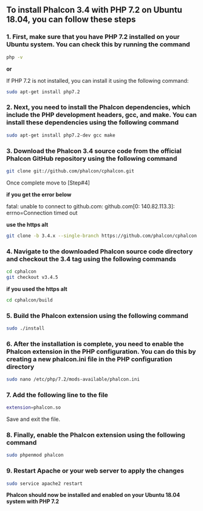 ## To install Phalcon 3.4 with PHP 7.2 on Ubuntu 18.04, you can follow these steps

### 1. First, make sure that you have PHP 7.2 installed on your Ubuntu system. You can check this by running the command

```bash
php -v
```

**or**

If PHP 7.2 is not installed, you can install it using the following command:

```bash
sudo apt-get install php7.2
```



### 2. Next, you need to install the Phalcon dependencies, which include the PHP development headers, gcc, and make. You can install these dependencies using the following command

```bash
sudo apt-get install php7.2-dev gcc make
```



### 3. Download the Phalcon 3.4 source code from the official Phalcon GitHub repository using the following command

```bash
git clone git://github.com/phalcon/cphalcon.git
```

Once complete move to [Step#4]

**if you get the error below**

fatal: unable to connect to github.com:
github.com[0: 140.82.113.3]: errno=Connection timed out

**use the https alt**

```bash
git clone -b 3.4.x --single-branch https://github.com/phalcon/cphalcon.git
```



### 4. Navigate to the downloaded Phalcon source code directory and checkout the 3.4 tag using the following commands

```bash
cd cphalcon
git checkout v3.4.5
```

**if you used the https alt**

```bash
cd cphalcon/build
```



### 5. Build the Phalcon extension using the following command

```bash
sudo ./install
```



### 6. After the installation is complete, you need to enable the Phalcon extension in the PHP configuration. You can do this by creating a new phalcon.ini file in the PHP configuration directory

```bash
sudo nano /etc/php/7.2/mods-available/phalcon.ini
```



### 7. Add the following line to the file

```bash
extension=phalcon.so
```

Save and exit the file.



### 8. Finally, enable the Phalcon extension using the following command

```bash
sudo phpenmod phalcon
```



### 9. Restart Apache or your web server to apply the changes

```bash
sudo service apache2 restart
```




**Phalcon should now be installed and enabled on your Ubuntu 18.04 system with PHP 7.2**
